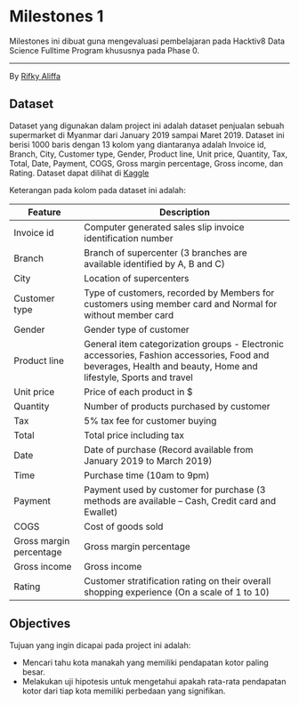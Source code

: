 # Milestones 1

Milestones ini dibuat guna mengevaluasi pembelajaran pada Hacktiv8 Data Science Fulltime Program khususnya pada Phase 0.

---

By [Rifky Aliffa](https://github.com/Penzragon)

## Dataset

Dataset yang digunakan dalam project ini adalah dataset penjualan sebuah supermarket di Myanmar dari January 2019 sampai Maret 2019. Dataset ini berisi 1000 baris dengan 13 kolom yang diantaranya adalah Invoice id, Branch, City, Customer type, Gender, Product line, Unit price, Quantity, Tax, Total, Date, Payment, COGS, Gross margin percentage, Gross income, dan Rating. Dataset dapat dilihat di [Kaggle](https://www.kaggle.com/aungpyaeap/supermarket-sales)

Keterangan pada kolom pada dataset ini adalah:

| Feature                 | Description                                                                                                                                                    |
| ----------------------- | -------------------------------------------------------------------------------------------------------------------------------------------------------------- |
| Invoice id              | Computer generated sales slip invoice identification number                                                                                                    |
| Branch                  | Branch of supercenter (3 branches are available identified by A, B and C)                                                                                      |
| City                    | Location of supercenters                                                                                                                                       |
| Customer type           | Type of customers, recorded by Members for customers using member card and Normal for without member card                                                      |
| Gender                  | Gender type of customer                                                                                                                                        |
| Product line            | General item categorization groups - Electronic accessories, Fashion accessories, Food and beverages, Health and beauty, Home and lifestyle, Sports and travel |
| Unit price              | Price of each product in $                                                                                                                                     |
| Quantity                | Number of products purchased by customer                                                                                                                       |
| Tax                     | 5% tax fee for customer buying                                                                                                                                 |
| Total                   | Total price including tax                                                                                                                                      |
| Date                    | Date of purchase (Record available from January 2019 to March 2019)                                                                                            |
| Time                    | Purchase time (10am to 9pm)                                                                                                                                    |
| Payment                 | Payment used by customer for purchase (3 methods are available – Cash, Credit card and Ewallet)                                                                |
| COGS                    | Cost of goods sold                                                                                                                                             |
| Gross margin percentage | Gross margin percentage                                                                                                                                        |
| Gross income            | Gross income                                                                                                                                                   |
| Rating                  | Customer stratification rating on their overall shopping experience (On a scale of 1 to 10)                                                                    |

## Objectives

Tujuan yang ingin dicapai pada project ini adalah:

- Mencari tahu kota manakah yang memiliki pendapatan kotor paling besar.
- Melakukan uji hipotesis untuk mengetahui apakah rata-rata pendapatan kotor dari tiap kota memiliki perbedaan yang signifikan.
